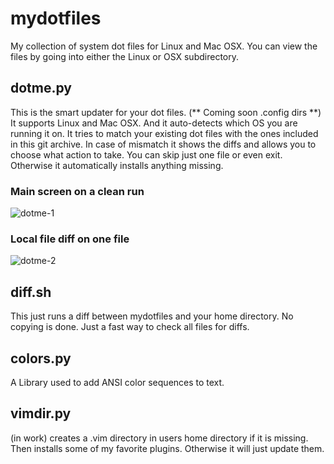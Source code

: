 # mydotfiles
My collection of system dot files for Linux and Mac OSX.  You can view the files by going into either the Linux or OSX subdirectory.  

## dotme.py 
This is the smart updater for your dot files. (** Coming soon .config dirs **) It supports Linux and Mac OSX. And it auto-detects which OS you are running it on. It tries to match your existing dot files with the ones included in this git archive.  In case of mismatch it shows the diffs and allows you to choose what action to take. You can skip just one file or even exit.  Otherwise it automatically installs anything missing.  

### Main screen on a clean run
![dotme-1](https://github.com/user-attachments/assets/8e38719b-759e-4764-9ff1-83208b763a85) 

### Local file diff on one file
![dotme-2](https://github.com/user-attachments/assets/3078f85d-ba3a-40e4-ab62-962522a8796e)



## diff.sh 
This just runs a diff between mydotfiles and your home directory.  No copying is done.  Just a fast way to check all files for diffs.

## colors.py 
A Library used to add ANSI color sequences to text.

## vimdir.py 
(in work) creates a .vim directory in users home directory if it is missing. Then installs some of my favorite plugins. Otherwise it will just update them.
